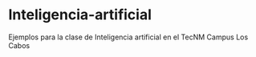 # Inteligencia-artificial
Ejemplos para la clase de Inteligencia artificial en el TecNM Campus Los Cabos
